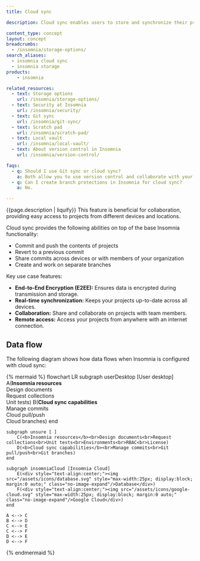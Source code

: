 ```yaml
---
title: Cloud sync 

description: Cloud sync enables users to store and synchronize their project data in the cloud securely as well as use [version control](/insomnia/version-control/).

content_type: concept
layout: concept
breadcrumbs: 
  - /insomnia/storage-options/
search_aliases:
  - insomnia cloud sync
  - insomnia storage
products:
    - insomnia

related_resources:
  - text: Storage options
    url: /insomnia/storage-options/
  - text: Security at Insomnia
    url: /insomnia/security/
  - text: Git sync
    url: /insomnia/git-sync/
  - text: Scratch pad
    url: /insomnia/scratch-pad/
  - text: Local vault
    url: /insomnia/local-vault/
  - text: About version control in Insomnia
    url: /insomnia/version-control/

faqs:
  - q: Should I use Git sync or cloud sync?
    a: Both allow you to use version control and collaborate with your team. You should use Git sync if you're already using a Git repository and your team requires detailed version tracking and rollback capabilities.
  - q: Can I create branch protections in Insomnia for cloud sync?
    a: No.

---
```


{{page.description | liquify}}
This feature is beneficial for collaboration, providing easy access to projects from different devices and locations. 

Cloud sync provides the following abilities on top of the base Insomnia functionality:
* Commit and push the contents of projects
* Revert to a previous commit
* Share commits across devices or with members of your organization
* Create and work on separate branches

Key use case features:
* **End-to-End Encryption (E2EE):** Ensures data is encrypted during transmission and storage.
* **Real-time synchronization:** Keeps your projects up-to-date across all devices.
* **Collaboration:** Share and collaborate on projects with team members.
* **Remote access:** Access your projects from anywhere with an internet connection.

## Data flow

The following diagram shows how data flows when Insomnia is configured with cloud sync:

{% mermaid %}
flowchart LR
    subgraph userDesktop [User desktop]
        A(<b>Insomnia resources</b><br>Design documents<br>Request collections<br>Unit tests)
        B(<b>Cloud sync capabilities</b><br>Manage commits<br>Cloud pull/push<br>Cloud branches)
    end 

    subgraph unsure [ ]
        C(<b>Insomnia resources</b><br>Design documents<br>Request collections<br>Unit tests<br>Environments<br>RBAC<br>License)
        D(<b>Cloud sync capabilities</b><br>Manage commits<br>Git pull/push<br>Git branches)
    end

    subgraph insomniaCloud [Insomnia Cloud]
        E(<div style="text-align:center;"><img src="/assets/icons/database.svg" style="max-width:25px; display:block; margin:0 auto;" class="no-image-expand"/>Database</div>)
        F(<div style="text-align:center;"><img src="/assets/icons/google-cloud.svg" style="max-width:25px; display:block; margin:0 auto;" class="no-image-expand"/>Google Cloud</div>)
    end

    A <--> C
    B <--> D
    C <--> E
    C <--> F
    D <--> E
    D <--> F

{% endmermaid %}
